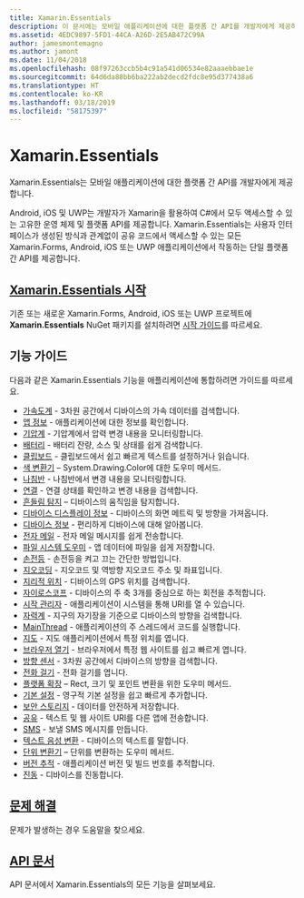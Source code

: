 ```yaml
---
title: Xamarin.Essentials
description: 이 문서에는 모바일 애플리케이션에 대한 플랫폼 간 API를 개발자에게 제공하는 Xamarin.Essentials를 설명하는 다양한 가이드에 대한 링크가 들어 있습니다.
ms.assetid: 4EDC9897-5FD1-44CA-A26D-2E5AB472C99A
author: jamesmontemagno
ms.author: jamont
ms.date: 11/04/2018
ms.openlocfilehash: 08f97263ccb5b4c91a541d06534e82aaaebbae1e
ms.sourcegitcommit: 64d6da88bb6ba222ab2decd2fdc8e95d377438a6
ms.translationtype: HT
ms.contentlocale: ko-KR
ms.lasthandoff: 03/18/2019
ms.locfileid: "58175397"
---
```

# <a name="xamarinessentials"></a>Xamarin.Essentials

Xamarin.Essentials는 모바일 애플리케이션에 대한 플랫폼 간 API를 개발자에게 제공합니다.

Android, iOS 및 UWP는 개발자가 Xamarin을 활용하여 C#에서 모두 액세스할 수 있는 고유한 운영 체제 및 플랫폼 API를 제공합니다. Xamarin.Essentials는 사용자 인터페이스가 생성된 방식과 관계없이 공유 코드에서 액세스할 수 있는 모든 Xamarin.Forms, Android, iOS 또는 UWP 애플리케이션에서 작동하는 단일 플랫폼 간 API를 제공합니다.

## <a name="get-started-with-xamarinessentialsget-startedmdcontextxamarinxamarin-forms"></a>[Xamarin.Essentials 시작](get-started.md?context=xamarin/xamarin-forms)

기존 또는 새로운 Xamarin.Forms, Android, iOS 또는 UWP 프로젝트에 **Xamarin.Essentials** NuGet 패키지를 설치하려면 [시작 가이드](get-started.md)를 따르세요.

## <a name="feature-guides"></a>기능 가이드

다음과 같은 Xamarin.Essentials 기능을 애플리케이션에 통합하려면 가이드를 따르세요.

* [가속도계](accelerometer.md?context=xamarin/xamarin-forms) - 3차원 공간에서 디바이스의 가속 데이터를 검색합니다.
* [앱 정보](app-information.md?context=xamarin/xamarin-forms) - 애플리케이션에 대한 정보를 확인합니다.
* [기압계](barometer.md?context=xamarin/xamarin-forms) - 기압계에서 압력 변경 내용을 모니터링합니다.
* [배터리](battery.md?context=xamarin/xamarin-forms) - 배터리 잔량, 소스 및 상태를 쉽게 검색합니다.
* [클립보드](clipboard.md?context=xamarin/xamarin-forms) - 클립보드에서 쉽고 빠르게 텍스트를 설정하거나 읽습니다.
* [색 변환기](color-converters.md?context=xamarin/xamarin-forms) – System.Drawing.Color에 대한 도우미 메서드.
* [나침반](compass.md?context=xamarin/xamarin-forms) - 나침반에서 변경 내용을 모니터링합니다.
* [연결](connectivity.md?context=xamarin/xamarin-forms) - 연결 상태를 확인하고 변경 내용을 검색합니다.
* [흔들림 탐지](detect-shake.md?context=xamarin/xamarin-forms) – 디바이스의 움직임을 탐지합니다.
* [디바이스 디스플레이 정보](device-display.md?context=xamarin/xamarin-forms) - 디바이스의 화면 메트릭 및 방향을 가져옵니다.
* [디바이스 정보](device-information.md?context=xamarin/xamarin-forms) - 편리하게 디바이스에 대해 알아봅니다.
* [전자 메일](email.md?context=xamarin/xamarin-forms) - 전자 메일 메시지를 쉽게 전송합니다.
* [파일 시스템 도우미](file-system-helpers.md?context=xamarin/xamarin-forms) - 앱 데이터에 파일을 쉽게 저장합니다.
* [손전등](flashlight.md?context=xamarin/xamarin-forms) - 손전등을 켜고 끄는 간단한 방법입니다.
* [지오코딩](geocoding.md?context=xamarin/xamarin-forms) - 지오코드 및 역방향 지오코드 주소 및 좌표입니다.
* [지리적 위치](geolocation.md?context=xamarin/xamarin-forms) - 디바이스의 GPS 위치를 검색합니다.
* [자이로스코프](gyroscope.md?context=xamarin/xamarin-forms) - 디바이스의 주 축 3개를 중심으로 하는 회전을 추적합니다.
* [시작 관리자](launcher.md?context=xamarin/xamarin-forms) - 애플리케이션이 시스템을 통해 URI를 열 수 있습니다.
* [자력계](magnetometer.md?context=xamarin/xamarin-forms) - 지구의 자기장을 기준으로 디바이스의 방향을 검색합니다.
* [MainThread](main-thread.md?content=xamarin/xamarin-forms) - 애플리케이션의 주 스레드에서 코드를 실행합니다.
* [지도](maps.md?content=xamarin/xamarin-forms) - 지도 애플리케이션에서 특정 위치를 엽니다.
* [브라우저 열기](open-browser.md?context=xamarin/xamarin-forms) - 브라우저에서 특정 웹 사이트를 쉽고 빠르게 엽니다.
* [방향 센서](orientation-sensor.md?context=xamarin/xamarin-forms) - 3차원 공간에서 디바이스의 방향을 검색합니다.
* [전화 걸기](phone-dialer.md?context=xamarin/xamarin-forms) - 전화 걸기를 엽니다.
* [플랫폼 확장](platform-extensions.md?context=xamarin/xamarin-forms) – Rect, 크기 및 포인트 변환을 위한 도우미 메서드.
* [기본 설정](preferences.md?context=xamarin/xamarin-forms) - 영구적 기본 설정을 쉽고 빠르게 추가합니다.
* [보안 스토리지](secure-storage.md?context=xamarin/xamarin-forms) - 데이터를 안전하게 저장합니다.
* [공유](share.md?context=xamarin/xamarin-forms) - 텍스트 및 웹 사이트 URI를 다른 앱에 전송합니다.
* [SMS](sms.md?context=xamarin/xamarin-forms) - 보낼 SMS 메시지를 만듭니다.
* [텍스트 음성 변환](text-to-speech.md?context=xamarin/xamarin-forms) - 디바이스의 텍스트를 말합니다.
* [단위 변환기](unit-converters.md?context=xamarin/xamarin-forms) – 단위를 변환하는 도우미 메서드.
* [버전 추적](version-tracking.md?context=xamarin/xamarin-forms) - 애플리케이션 버전 및 빌드 번호를 추적합니다.
* [진동](vibrate.md?context=xamarin/xamarin-forms) - 디바이스를 진동합니다.

## <a name="troubleshootingtroubleshootingmdcontextxamarinxamarin-forms"></a>[문제 해결](troubleshooting.md?context=xamarin/xamarin-forms)

문제가 발생하는 경우 도움말을 찾으세요.

## <a name="api-documentationxrefxamarinessentials"></a>[API 문서](xref:Xamarin.Essentials)

API 문서에서 Xamarin.Essentials의 모든 기능을 살펴보세요.

